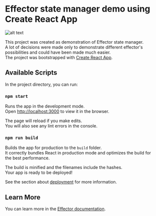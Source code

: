 # Effector state manager demo using Create React App

![alt text](https://repository-images.githubusercontent.com/123197392/2cfb4000-1310-11eb-8f8b-316a18c2ce65)

This project was created as demonstration of Effector state manager.<br />
A lot of decisions were made only to demonstrate different effector's possibilities and could have been made much easier.<br />
The project was bootstrapped with [Create React App](https://github.com/facebook/create-react-app).

## Available Scripts

In the project directory, you can run:

### `npm start`

Runs the app in the development mode.\
Open [http://localhost:3000](http://localhost:3000) to view it in the browser.

The page will reload if you make edits.\
You will also see any lint errors in the console.

### `npm run build`

Builds the app for production to the `build` folder.\
It correctly bundles React in production mode and optimizes the build for the best performance.

The build is minified and the filenames include the hashes.\
Your app is ready to be deployed!

See the section about [deployment](https://facebook.github.io/create-react-app/docs/deployment) for more information.

## Learn More

You can learn more in the [Effector documentation](https://github.com/effector/effector).